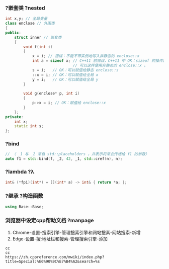 ### ?嵌套类 ?nested
```cpp
int x,y; // 全局变量
class enclose // 外围类
{
public:
    struct inner // 嵌套类
    {
        void f(int i)
        {
            x = i; // 错误：不能不带实例地写入非静态的 enclose::x
            int a = sizeof x; // C++11 前错误，C++11 中 OK：sizeof 的操作数不求值，
                              // 可以这样使用非静态的 enclose::x 。
            s = i;   // OK：可以赋值给静态 enclose::s
            ::x = i; // OK：可以赋值给全局 x
            y = i;   // OK：可以赋值给全局 y
        }
 
        void g(enclose* p, int i)
        {
            p->x = i; // OK：赋值给 enclose::x
        }
    };
private:
    int x;
    static int s;
};
```

### ?bind
```cpp
// （ _1 与 _2 来自 std::placeholders ，并表示将来会传递给 f1 的参数）
auto f1 = std::bind(f, _2, 42, _1, std::cref(n), n);
```

### ?lambda ?λ
```cpp
int& (*fpi)(int*) = [](int* a) -> int& { return *a; };
```

### ?继承 ?构造函数
```cpp
using Base::Base;
```

### 浏览器中设定cpp帮助文档 ?manpage
1. Chrome-设置-搜索引擎-管理搜索引擎和网站搜素-网站搜索-新增
2. Edge-设置-搜:地址栏和搜索-管理搜索引擎-添加
```
cc
cc
https://zh.cppreference.com/mwiki/index.php?title=Special:%E6%90%9C%E7%B4%A2&search=%s
```
